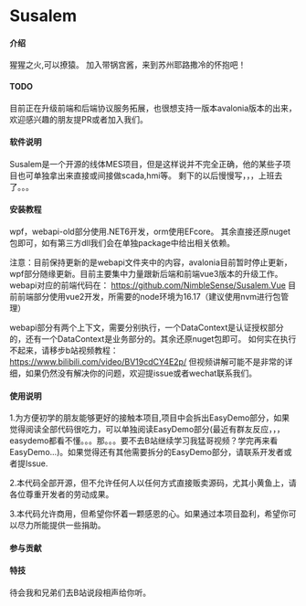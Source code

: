 # Susalem

#### 介绍
猩猩之火,可以撩猿。
加入带锅宫酱，来到苏州耶路撒冷的怀抱吧！

#### TODO
目前正在升级前端和后端协议服务拓展，也很想支持一版本avalonia版本的出来，欢迎感兴趣的朋友提PR或者加入我们。

#### 软件说明
Susalem是一个开源的线体MES项目，但是这样说并不完全正确，他的某些子项目也可单独拿出来直接或间接做scada,hmi等。
剩下的以后慢慢写，，，上班去了。。。



#### 安装教程

wpf，webapi-old部分使用.NET6开发，orm使用EFcore。
其余直接还原nuget包即可，如有第三方dll我们会在单独package中给出相关依赖。

注意：目前保持更新的是webapi文件夹中的内容，avalonia目前暂时停止更新，wpf部分随缘更新。目前主要集中力量跟新后端和前端vue3版本的升级工作。
webapi对应的前端代码在：
https://github.com/NimbleSense/Susalem.Vue
目前前端部分使用vue2开发，所需要的node环境为16.17（建议使用nvm进行包管理）

webapi部分有两个上下文，需要分别执行，一个DataContext是认证授权部分的，还有一个DataContext是业务部分的。其余还原nuget包即可。
如何实在执行不起来，请移步b站视频教程：
https://www.bilibili.com/video/BV19cdCY4E2p/
但视频讲解可能不是非常的详细，如果仍然没有解决你的问题，欢迎提issue或者wechat联系我们。
#### 使用说明
1.为方便初学的朋友能够更好的接触本项目,项目中会拆出EasyDemo部分，如果觉得阅读全部代码很吃力，可以单独阅读EasyDemo部分(最近有群友反应，，，easydemo都看不懂。。。那。。。要不去B站继续学习我猛哥视频？学完再来看EasyDemo...)。如果觉得还有其他需要拆分的EasyDemo部分，请联系开发者或者提Issue.

2.本代码全部开源，但不允许任何人以任何方式直接贩卖源码，尤其小黄鱼上，请各位尊重开发者的劳动成果。

3.本代码允许商用，但希望你怀着一颗感恩的心。如果通过本项目盈利，希望你可以尽力所能提供一些捐助。

#### 参与贡献


#### 特技
待会我和兄弟们去B站说段相声给你听。
